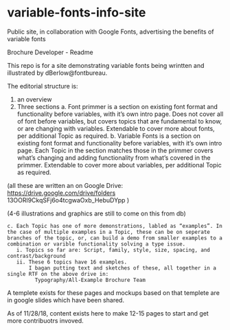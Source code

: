 # variable-fonts-info-site
Public site, in collaboration with Google Fonts, advertising the benefits of variable fonts

Brochure Developer - Readme

This repo is for a site demonstrating variable fonts being wrintten and illustrated by dBerlow@fontbureau.

The editorial structure is:
1. an overview
2. Three sections
    a. Font primmer is a section on existing font format and functionality before variables, with it’s own intro page.  Does not cover all of font before variables, but covers topics that are fundamental to know, or are changing with variables. Extendable to cover more about fonts, per additional Topic as required.
    b. Variable Fonts is a section on existing font format and functionality before variables, with it’s own intro page. Each Topic in the section matches those in the primmer covers what’s changing and adding functionality  from what’s covered in the primmer.  Extendable to cover more about variables, per additional Topic as required.

(all these are written an on Google Drive: 
https://drive.google.com/drive/folders 13OORl9CkqSFj6o4tcgwaOxb_HebuDYpp )

(4-6 illustrations and graphics are still to come on this from db)

    c. Each Topic has one of more demonstrations, labled as “examples”. In the case of multiple examples in a Topic, these can be on seperate branches of the topic, or, can build a demo from smaller examples to a combination or varible functionality solving a type issue. 
       i. Topics so far are: Script, family, style, size, spacing, and contrast/background
       ii. These 6 topics have 16 examples. 
           I bagan putting text and sketches of these, all together in a single RTF on the above drive in:
             Typography/All-Example Brochure Team

A templete exists for these pages and mockups based on that templete are in google slides which have been shared. 

As of 11/28/18, content exists here to make 12-15 pages to start and get more contribuotrs invoved. 


     
